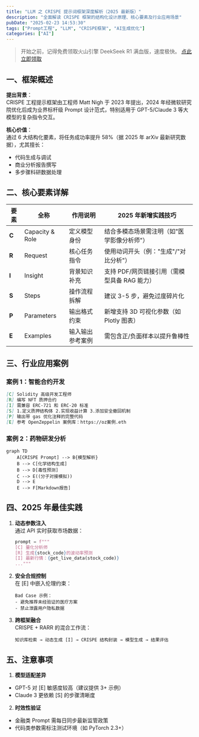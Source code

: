 ```yaml
---
title: "LLM 之 CRISPE 提示词框架深度解析（2025 最新版）"
description: "全面解读 CRISPE 框架的结构化设计原理、核心要素及行业应用场景"
pubDate: "2025-02-23 14:53:30"
tags: ["Prompt工程", "LLM", "CRISPE框架", "AI生成优化"]
categories: ["AI"]
---
```


> 开始之前，记得免费领取火山引擎 DeekSeek  R1 满血版，速度极快。
>  [点此立即领取](https://www.volcengine.com/experience/ark?utm_term=202502dsinvite&ac=DSASUQY5&rc=ZEWLRBY9)


## 一、框架概述
**提出背景**：  
CRISPE 工程提示框架由工程师 Matt Nigh 于 2023 年提出，2024 年经微软研究院优化后成为业界标杆级 Prompt 设计范式，特别适用于 GPT-5/Claude 3 等大模型的复杂指令交互。

**核心价值**：  
通过 6 大结构化要素，将任务成功率提升 58%（据 2025 年 arXiv 最新研究数据），尤其擅长：
- 代码生成与调试
- 商业分析报告撰写
- 多步骤科研数据处理

## 二、核心要素详解
| 要素 | 全称                 | 作用说明                     | 2025 年新增实践技巧                  |
|------|----------------------|------------------------------|--------------------------------------|
| **C** | Capacity & Role     | 定义模型身份                 | 结合多模态场景需注明（如"医学影像分析师"）|
| **R** | Request             | 核心任务指令                 | 使用动词开头（例："生成"/"对比分析"） |
| **I** | Insight             | 背景知识补充                 | 支持 PDF/网页链接引用（需模型具备 RAG 能力）|
| **S** | Steps               | 操作流程拆解                 | 建议 3-5 步，避免过度碎片化          |
| **P** | Parameters          | 输出格式约束                 | 新增支持 3D 可视化参数（如 Plotly 图表）|
| **E** | Examples            | 输入输出参考案例             | 需包含正/负面样本以提升鲁棒性         |

## 三、行业应用案例
### 案例 1：智能合约开发
```markdown
[C] Solidity 高级开发工程师  
[R] 编写 NFT 质押合约  
[I] 需兼容 ERC-721 和 ERC-20 标准  
[S] 1.定义质押结构体 2.实现收益计算 3.添加安全撤回机制  
[P] 输出带 gas 优化注释的完整代码  
[E] 参考 OpenZeppelin 案例库：https://oz案例.eth
```

### 案例 2：药物研发分析
```mermaid
graph TD
    A[CRISPE Prompt] --> B{模型解析}
    B --> C[化学结构生成]
    B --> D[毒性预测]
    C --> E((分子对接模拟))
    D --> E
    E --> F[Markdown报告]
```

## 四、2025 年最佳实践
1. **动态参数注入**  
   通过 API 实时获取市场数据：
   ```python
   prompt = f"""
   [C] 量化分析师  
   [R] 生成{stock_code}的波动率预测  
   [I] 最新行情：{get_live_data(stock_code)}  
   ..."""
   ```

2. **安全合规控制**  
   在 [E] 中嵌入伦理约束：
   ```text
   Bad Case 示例：  
   - 避免推荐未经验证的医疗方案  
   - 禁止泄露用户隐私数据
   ```

3. **跨框架融合**  
   CRISPE + RARR 的混合工作流：
   ```plaintext
   知识库检索 → 动态生成 [I] → CRISPE 结构封装 → 模型生成 → 结果评估
   ```

## 五、注意事项
1. **模型适配差异**
- GPT-5 对 [E] 敏感度较高（建议提供 3+ 示例）
- Claude 3 更依赖 [S] 的步骤清晰度

2. **时效性验证**
- 金融类 Prompt 需每日同步最新监管政策
- 代码类参数需标注测试环境（如 PyTorch 2.3+）
